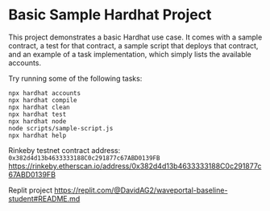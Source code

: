 # Basic Sample Hardhat Project

This project demonstrates a basic Hardhat use case. It comes with a sample contract, a test for that contract, a sample script that deploys that contract, and an example of a task implementation, which simply lists the available accounts.

Try running some of the following tasks:

```shell
npx hardhat accounts
npx hardhat compile
npx hardhat clean
npx hardhat test
npx hardhat node
node scripts/sample-script.js
npx hardhat help
```

Rinkeby testnet contract address:
```0x382d4d13b4633333188C0c291877c67ABD0139FB```
https://rinkeby.etherscan.io/address/0x382d4d13b4633333188C0c291877c67ABD0139FB

Replit project
https://replit.com/@DavidAG2/waveportal-baseline-student#README.md
